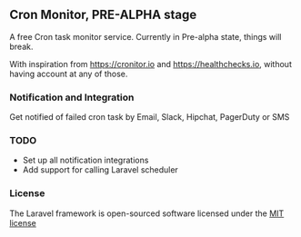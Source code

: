 ## Cron Monitor, PRE-ALPHA stage

A free Cron task monitor service. Currently in Pre-alpha state, things will break.

With inspiration from https://cronitor.io and https://healthchecks.io, without having account at any of those.

### Notification and Integration

Get notified of failed cron task by Email, Slack, Hipchat, PagerDuty or SMS

### TODO

* Set up all notification integrations
* Add support for calling Laravel scheduler

### License

The Laravel framework is open-sourced software licensed under the [MIT license](http://opensource.org/licenses/MIT)
